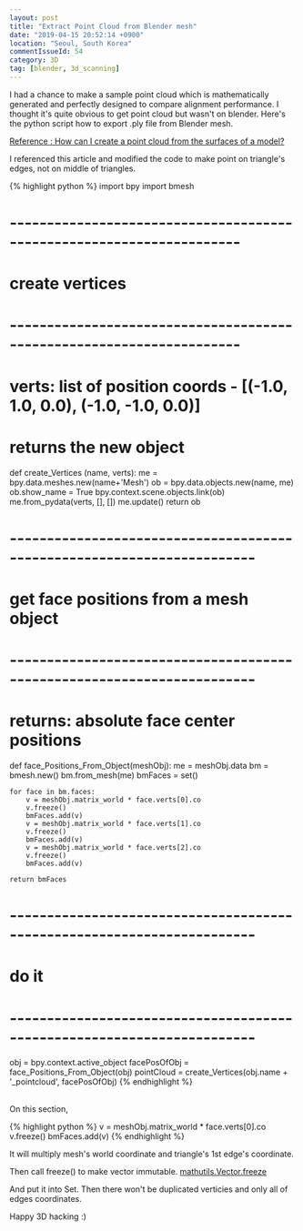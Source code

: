```yaml
---
layout: post
title: "Extract Point Cloud from Blender mesh"
date: "2019-04-15 20:52:14 +0900"
location: "Seoul, South Korea"
commentIssueId: 54
category: 3D
tag: [blender, 3d_scanning]
---
```


I had a chance to make a sample point cloud which is mathematically generated and perfectly designed to compare alignment performance. I thought it's quite obvious to get point cloud but wasn't on blender. Here's the python script how to export .ply file from Blender mesh.

[Reference : How can I create a point cloud from the surfaces of a model?](https://blender.stackexchange.com/questions/19655/how-can-i-create-a-point-cloud-from-the-surfaces-of-a-model)

I referenced this article and modified the code to make point on triangle's edges, not on middle of triangles.

{% highlight python %}
import bpy
import bmesh

# ---------------------------------------------------------------------
# create vertices
# ---------------------------------------------------------------------
# verts: list of position coords - [(-1.0, 1.0, 0.0), (-1.0, -1.0, 0.0)]
# returns the new object

def create_Vertices (name, verts):
    me = bpy.data.meshes.new(name+'Mesh')
    ob = bpy.data.objects.new(name, me)
    ob.show_name = True
    bpy.context.scene.objects.link(ob)
    me.from_pydata(verts, [], [])
    me.update()
    return ob

# -----------------------------------------------------------------------
# get face positions from a mesh object
# -----------------------------------------------------------------------
# returns: absolute face center positions

def face_Positions_From_Object(meshObj):
    me = meshObj.data
    bm = bmesh.new()
    bm.from_mesh(me)
    bmFaces = set()


    for face in bm.faces:
        v = meshObj.matrix_world * face.verts[0].co
        v.freeze()
        bmFaces.add(v)
        v = meshObj.matrix_world * face.verts[1].co
        v.freeze()
        bmFaces.add(v)
        v = meshObj.matrix_world * face.verts[2].co
        v.freeze()
        bmFaces.add(v)

    return bmFaces

# -----------------------------------------------------------------------
# do it
# -----------------------------------------------------------------------

obj = bpy.context.active_object
facePosOfObj = face_Positions_From_Object(obj)
pointCloud = create_Vertices(obj.name + '_pointcloud', facePosOfObj)
{% endhighlight %}

<br/>
On this section,

{% highlight python %}
v = meshObj.matrix_world * face.verts[0].co
v.freeze()
bmFaces.add(v)
{% endhighlight %}

It will multiply mesh's world coordinate and triangle's 1st edge's coordinate.

Then call freeze() to make vector immutable. [mathutils.Vector.freeze](https://docs.blender.org/api/blender2.8/mathutils.html?highlight=freeze#mathutils.Vector.freeze)

And put it into Set. Then there won't be duplicated verticies and only all of edges coordinates.


Happy 3D hacking :)
